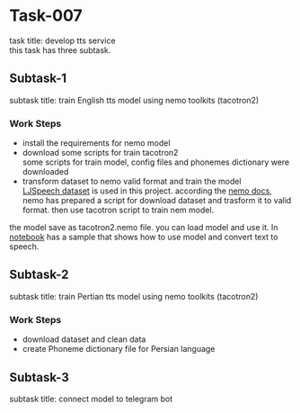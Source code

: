 # Task-007
task title: develop tts service</br>
this task has three subtask.
## Subtask-1
subtask title: train English tts model using nemo toolkits (tacotron2) </br>
### Work Steps
- install the requirements for nemo model
- download some scripts for train tacotron2</br>
some scripts for train model, config files and phonemes dictionary were downloaded
- transform dataset to nemo valid format and train the model</br>
[LJSpeech dataset](https://keithito.com/LJ-Speech-Dataset/) is used in this project. according the [nemo docs](https://docs.nvidia.com/deeplearning/nemo/user-guide/docs/en/stable/tts/datasets.html), nemo has prepared a script for download dataset and trasform it to valid format. then use tacotron script to train nem model.</br>

the model save as tacotron2.nemo file. you can load model and use it. In [notebook](https://github.com/zolfaShefreie/MCI-Chatbot/blob/main/task-007/English_tacotron_nemo.ipynb) has a sample that shows how to use model and convert text to speech.
## Subtask-2
subtask title: train Pertian tts model using nemo toolkits (tacotron2) </br>
### Work Steps
- download dataset and clean data
- create Phoneme dictionary file for Persian language
## Subtask-3
subtask title: connect model to telegram bot </br>
